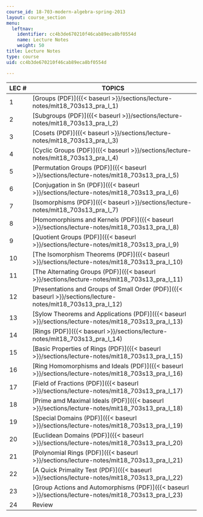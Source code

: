 ```yaml
---
course_id: 18-703-modern-algebra-spring-2013
layout: course_section
menu:
  leftnav:
    identifier: cc4b3de670210f46cab89eca8bf0554d
    name: Lecture Notes
    weight: 50
title: Lecture Notes
type: course
uid: cc4b3de670210f46cab89eca8bf0554d

---
```


| LEC # | TOPICS |
| --- | --- |
| 1 | [Groups (PDF)]({{< baseurl >}}/sections/lecture-notes/mit18_703s13_pra_l_1) |
| 2 | [Subgroups (PDF)]({{< baseurl >}}/sections/lecture-notes/mit18_703s13_pra_l_2) |
| 3 | [Cosets (PDF)]({{< baseurl >}}/sections/lecture-notes/mit18_703s13_pra_l_3) |
| 4 | [Cyclic Groups (PDF)]({{< baseurl >}}/sections/lecture-notes/mit18_703s13_pra_l_4) |
| 5 | [Permutation Groups (PDF)]({{< baseurl >}}/sections/lecture-notes/mit18_703s13_pra_l_5) |
| 6 | [Conjugation in Sn (PDF)]({{< baseurl >}}/sections/lecture-notes/mit18_703s13_pra_l_6) |
| 7 | [Isomorphisms (PDF)]({{< baseurl >}}/sections/lecture-notes/mit18_703s13_pra_l_7) |
| 8 | [Homomorphisms and Kernels (PDF)]({{< baseurl >}}/sections/lecture-notes/mit18_703s13_pra_l_8) |
| 9 | [Quotient Groups (PDF)]({{< baseurl >}}/sections/lecture-notes/mit18_703s13_pra_l_9) |
| 10 | [The Isomorphism Theorems (PDF)]({{< baseurl >}}/sections/lecture-notes/mit18_703s13_pra_l_10) |
| 11 | [The Alternating Groups (PDF)]({{< baseurl >}}/sections/lecture-notes/mit18_703s13_pra_l_11) |
| 12 | [Presentations and Groups of Small Order (PDF)]({{< baseurl >}}/sections/lecture-notes/mit18_703s13_pra_l_12) |
| 13 | [Sylow Theorems and Applications (PDF)]({{< baseurl >}}/sections/lecture-notes/mit18_703s13_pra_l_13) |
| 14 | [Rings (PDF)]({{< baseurl >}}/sections/lecture-notes/mit18_703s13_pra_l_14) |
| 15 | [Basic Properties of Rings (PDF)]({{< baseurl >}}/sections/lecture-notes/mit18_703s13_pra_l_15) |
| 16 | [Ring Homomorphisms and Ideals (PDF)]({{< baseurl >}}/sections/lecture-notes/mit18_703s13_pra_l_16) |
| 17 | [Field of Fractions (PDF)]({{< baseurl >}}/sections/lecture-notes/mit18_703s13_pra_l_17) |
| 18 | [Prime amd Maximal Ideals (PDF)]({{< baseurl >}}/sections/lecture-notes/mit18_703s13_pra_l_18) |
| 19 | [Special Domains (PDF)]({{< baseurl >}}/sections/lecture-notes/mit18_703s13_pra_l_19) |
| 20 | [Euclidean Domains (PDF)]({{< baseurl >}}/sections/lecture-notes/mit18_703s13_pra_l_20) |
| 21 | [Polynomial Rings (PDF)]({{< baseurl >}}/sections/lecture-notes/mit18_703s13_pra_l_21) |
| 22 | [A Quick Primality Test (PDF)]({{< baseurl >}}/sections/lecture-notes/mit18_703s13_pra_l_22) |
| 23 | [Group Actions and Automorphisms (PDF)]({{< baseurl >}}/sections/lecture-notes/mit18_703s13_pra_l_23) |
| 24 | Review <No lecture notes>